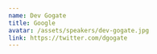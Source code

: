 ```yaml
---
name: Dev Gogate
title: Google
avatar: /assets/speakers/dev-gogate.jpg
link: https://twitter.com/dgogate
---
```

